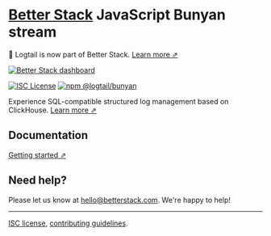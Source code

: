 # [Better Stack](https://betterstack.com/logs) JavaScript Bunyan stream

📣 Logtail is now part of Better Stack. [Learn more ⇗](https://betterstack.com/press/introducing-better-stack/)

[![Better Stack dashboard](https://github.com/logtail/logtail-js/assets/10132717/96b422e7-3026-49c1-bd45-a946c37211d0)](https://betterstack.com/logs)

[![ISC License](https://img.shields.io/badge/license-ISC-ff69b4.svg)](https://github.com/logtail/logtail-js/blob/master/LICENSE.md)
[![npm @logtail/bunyan](https://img.shields.io/npm/v/@logtail/bunyan?color=success&label=npm%20%40logtail%2Fbunyan)](https://www.npmjs.com/package/@logtail/bunyan)

Experience SQL-compatible structured log management based on ClickHouse. [Learn more ⇗](https://logtail.com/)

## Documentation

[Getting started ⇗](https://betterstack.com/docs/logs/javascript/bunyan)

## Need help?
Please let us know at [hello@betterstack.com](mailto:hello@betterstack.com). We're happy to help!

---

[ISC license](https://github.com/logtail/logtail-js/blob/master/LICENSE.md), [contributing guidelines](https://github.com/logtail/logtail-js/blob/master/CONTRIBUTING.md).
